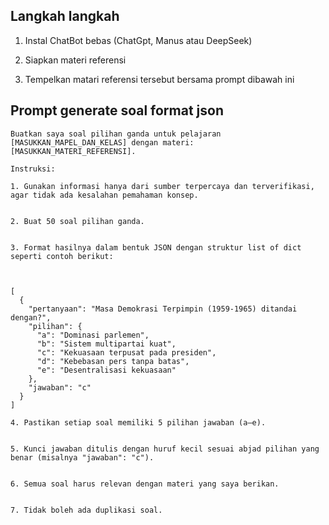 ## Langkah langkah

1. Instal ChatBot bebas (ChatGpt, Manus atau DeepSeek)

2. Siapkan materi referensi

3. Tempelkan matari referensi tersebut bersama prompt dibawah ini

## Prompt generate soal format json

```
Buatkan saya soal pilihan ganda untuk pelajaran [MASUKKAN_MAPEL_DAN_KELAS] dengan materi:
[MASUKKAN_MATERI_REFERENSI].

Instruksi:

1. Gunakan informasi hanya dari sumber terpercaya dan terverifikasi, agar tidak ada kesalahan pemahaman konsep.


2. Buat 50 soal pilihan ganda.


3. Format hasilnya dalam bentuk JSON dengan struktur list of dict seperti contoh berikut:



[
  {
    "pertanyaan": "Masa Demokrasi Terpimpin (1959-1965) ditandai dengan?",
    "pilihan": {
      "a": "Dominasi parlemen",
      "b": "Sistem multipartai kuat",
      "c": "Kekuasaan terpusat pada presiden",
      "d": "Kebebasan pers tanpa batas",
      "e": "Desentralisasi kekuasaan"
    },
    "jawaban": "c"
  }
]

4. Pastikan setiap soal memiliki 5 pilihan jawaban (a–e).


5. Kunci jawaban ditulis dengan huruf kecil sesuai abjad pilihan yang benar (misalnya "jawaban": "c").


6. Semua soal harus relevan dengan materi yang saya berikan.


7. Tidak boleh ada duplikasi soal.
```
